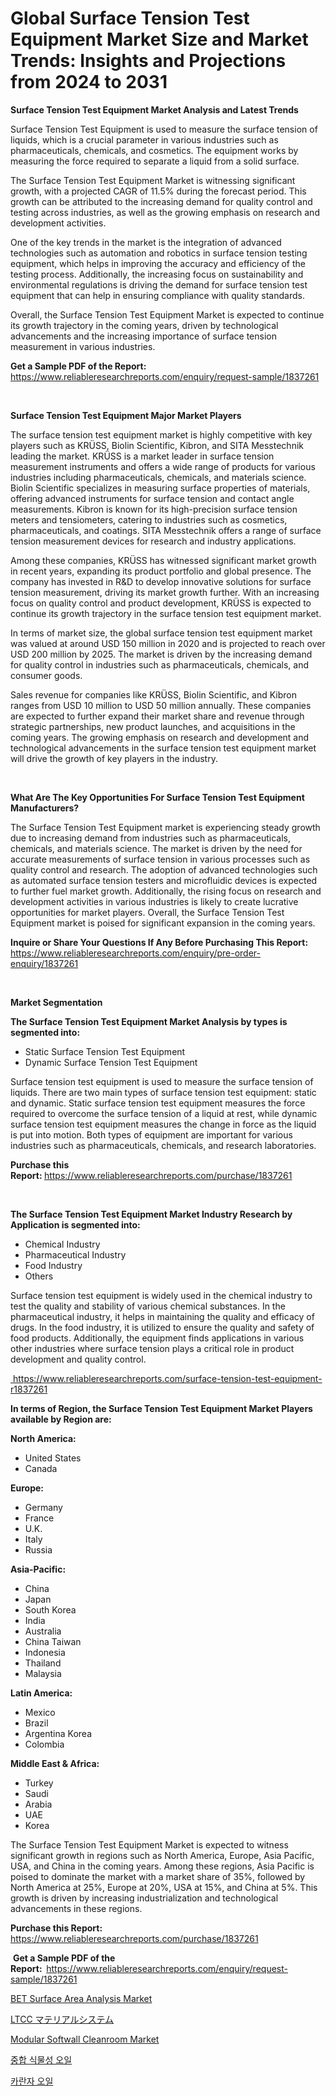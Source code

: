 <p><h1>Global Surface Tension Test Equipment Market Size and Market Trends: Insights and Projections from 2024 to 2031</h1></p><p><strong>Surface Tension Test Equipment Market Analysis and Latest Trends</strong></p>
<p><p>Surface Tension Test Equipment is used to measure the surface tension of liquids, which is a crucial parameter in various industries such as pharmaceuticals, chemicals, and cosmetics. The equipment works by measuring the force required to separate a liquid from a solid surface.</p><p>The Surface Tension Test Equipment Market is witnessing significant growth, with a projected CAGR of 11.5% during the forecast period. This growth can be attributed to the increasing demand for quality control and testing across industries, as well as the growing emphasis on research and development activities.</p><p>One of the key trends in the market is the integration of advanced technologies such as automation and robotics in surface tension testing equipment, which helps in improving the accuracy and efficiency of the testing process. Additionally, the increasing focus on sustainability and environmental regulations is driving the demand for surface tension test equipment that can help in ensuring compliance with quality standards.</p><p>Overall, the Surface Tension Test Equipment Market is expected to continue its growth trajectory in the coming years, driven by technological advancements and the increasing importance of surface tension measurement in various industries.</p></p>
<p><strong>Get a Sample PDF of the Report:&nbsp;</strong> <a href="https://www.reliableresearchreports.com/enquiry/request-sample/1837261">https://www.reliableresearchreports.com/enquiry/request-sample/1837261</a></p>
<p>&nbsp;</p>
<p><strong>Surface Tension Test Equipment Major Market Players</strong></p>
<p><p>The surface tension test equipment market is highly competitive with key players such as KRÜSS, Biolin Scientific, Kibron, and SITA Messtechnik leading the market. KRÜSS is a market leader in surface tension measurement instruments and offers a wide range of products for various industries including pharmaceuticals, chemicals, and materials science. Biolin Scientific specializes in measuring surface properties of materials, offering advanced instruments for surface tension and contact angle measurements. Kibron is known for its high-precision surface tension meters and tensiometers, catering to industries such as cosmetics, pharmaceuticals, and coatings. SITA Messtechnik offers a range of surface tension measurement devices for research and industry applications.</p><p>Among these companies, KRÜSS has witnessed significant market growth in recent years, expanding its product portfolio and global presence. The company has invested in R&D to develop innovative solutions for surface tension measurement, driving its market growth further. With an increasing focus on quality control and product development, KRÜSS is expected to continue its growth trajectory in the surface tension test equipment market.</p><p>In terms of market size, the global surface tension test equipment market was valued at around USD 150 million in 2020 and is projected to reach over USD 200 million by 2025. The market is driven by the increasing demand for quality control in industries such as pharmaceuticals, chemicals, and consumer goods.</p><p>Sales revenue for companies like KRÜSS, Biolin Scientific, and Kibron ranges from USD 10 million to USD 50 million annually. These companies are expected to further expand their market share and revenue through strategic partnerships, new product launches, and acquisitions in the coming years. The growing emphasis on research and development and technological advancements in the surface tension test equipment market will drive the growth of key players in the industry.</p></p>
<p>&nbsp;</p>
<p><strong>What Are The Key Opportunities For Surface Tension Test Equipment Manufacturers?</strong></p>
<p><p>The Surface Tension Test Equipment market is experiencing steady growth due to increasing demand from industries such as pharmaceuticals, chemicals, and materials science. The market is driven by the need for accurate measurements of surface tension in various processes such as quality control and research. The adoption of advanced technologies such as automated surface tension testers and microfluidic devices is expected to further fuel market growth. Additionally, the rising focus on research and development activities in various industries is likely to create lucrative opportunities for market players. Overall, the Surface Tension Test Equipment market is poised for significant expansion in the coming years.</p></p>
<p><strong>Inquire or Share Your Questions If Any Before Purchasing This Report:</strong> <a href="https://www.reliableresearchreports.com/enquiry/pre-order-enquiry/1837261">https://www.reliableresearchreports.com/enquiry/pre-order-enquiry/1837261</a></p>
<p>&nbsp;</p>
<p><strong>Market Segmentation</strong></p>
<p><strong>The Surface Tension Test Equipment Market Analysis by types is segmented into:</strong></p>
<p><ul><li>Static Surface Tension Test Equipment</li><li>Dynamic Surface Tension Test Equipment</li></ul></p>
<p><p>Surface tension test equipment is used to measure the surface tension of liquids. There are two main types of surface tension test equipment: static and dynamic. Static surface tension test equipment measures the force required to overcome the surface tension of a liquid at rest, while dynamic surface tension test equipment measures the change in force as the liquid is put into motion. Both types of equipment are important for various industries such as pharmaceuticals, chemicals, and research laboratories.</p></p>
<p><strong>Purchase this Report:&nbsp;</strong><a href="https://www.reliableresearchreports.com/purchase/1837261">https://www.reliableresearchreports.com/purchase/1837261</a></p>
<p>&nbsp;</p>
<p><strong>The Surface Tension Test Equipment Market Industry Research by Application is segmented into:</strong></p>
<p><ul><li>Chemical Industry</li><li>Pharmaceutical Industry</li><li>Food Industry</li><li>Others</li></ul></p>
<p><p>Surface tension test equipment is widely used in the chemical industry to test the quality and stability of various chemical substances. In the pharmaceutical industry, it helps in maintaining the quality and efficacy of drugs. In the food industry, it is utilized to ensure the quality and safety of food products. Additionally, the equipment finds applications in various other industries where surface tension plays a critical role in product development and quality control.</p></p>
<p><a href="https://www.reliableresearchreports.com/surface-tension-test-equipment-r1837261">&nbsp;https://www.reliableresearchreports.com/surface-tension-test-equipment-r1837261</a></p>
<p><strong>In terms of Region, the Surface Tension Test Equipment Market Players available by Region are:</strong></p>
<p>
    <p> <strong> North America: </strong>
        <ul>
            <li>United States</li>
            <li>Canada</li>
        </ul>
        </p> 
    <p> <strong> Europe: </strong>
        <ul>
            <li>Germany</li>
            <li>France</li>
            <li>U.K.</li>
            <li>Italy</li>
            <li>Russia</li>
        </ul>
        </p> 
    <p> <strong> Asia-Pacific: </strong>
        <ul>
            <li>China</li>
            <li>Japan</li>
            <li>South Korea</li>
            <li>India</li>
            <li>Australia</li>
            <li>China Taiwan</li>
            <li>Indonesia</li>
            <li>Thailand</li>
            <li>Malaysia</li>
        </ul>
        </p> 
    <p> <strong> Latin America: </strong>
        <ul>
            <li>Mexico</li>
            <li>Brazil</li>
            <li>Argentina Korea</li>
            <li>Colombia</li>
        </ul>
        </p> 
    <p> <strong> Middle East & Africa: </strong>
        <ul>
            <li>Turkey</li>
            <li>Saudi</li>
            <li>Arabia</li>
            <li>UAE</li>
            <li>Korea</li>
        </ul>
    </p>
    </p>
<p><p>The Surface Tension Test Equipment Market is expected to witness significant growth in regions such as North America, Europe, Asia Pacific, USA, and China in the coming years. Among these regions, Asia Pacific is poised to dominate the market with a market share of 35%, followed by North America at 25%, Europe at 20%, USA at 15%, and China at 5%. This growth is driven by increasing industrialization and technological advancements in these regions.</p></p>
<p><strong>Purchase this Report: </strong><a href="https://www.reliableresearchreports.com/purchase/1837261">https://www.reliableresearchreports.com/purchase/1837261</a></p>
<p>&nbsp;<strong>Get a Sample PDF of the Report:&nbsp;&nbsp;</strong><a href="https://www.reliableresearchreports.com/enquiry/request-sample/1837261">https://www.reliableresearchreports.com/enquiry/request-sample/1837261</a></p>
<p><strong></strong></p>
<p><p><a href="https://github.com/brentleyjimmiealvaradoz4l1rea/Market-Research-Report-List-3/blob/main/bet-surface-area-analysis-market.md">BET Surface Area Analysis Market</a></p><p><a href="https://github.com/DayanaRunolfsdottir/Market-Research-Report-List-1/blob/main/9918669163664.md">LTCC マテリアルシステム</a></p><p><a href="https://github.com/Angelnienowdseej3e45z3p8c/Market-Research-Report-List-3/blob/main/modular-softwall-cleanroom-market.md">Modular Softwall Cleanroom Market</a></p><p><a href="https://github.com/risastia4/Market-Research-Report-List-1/blob/main/8752378176209.md">중합 식물성 오일</a></p><p><a href="https://github.com/ThomasElmes2022/Market-Research-Report-List-1/blob/main/2679617176210.md">카란자 오일</a></p></p>